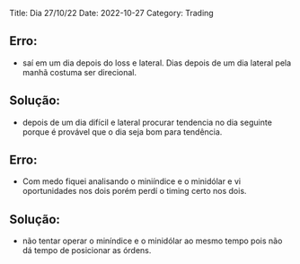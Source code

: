 Title: Dia 27/10/22
Date: 2022-10-27
Category: Trading

## Erro: 

* saí em um dia depois do loss e lateral. Dias depois de um dia lateral pela manhã costuma ser direcional. 

## Solução: 

* depois de um dia difícil e lateral procurar tendencia no dia seguinte porque é provável que o dia seja bom para tendência.

## Erro: 

* Com medo fiquei analisando o miniíndice e o minidólar e vi oportunidades nos dois porém perdí o timing certo nos dois. 

## Solução: 

* não tentar operar o miníndice e o minidólar ao mesmo tempo pois não dá tempo de posicionar as órdens.
